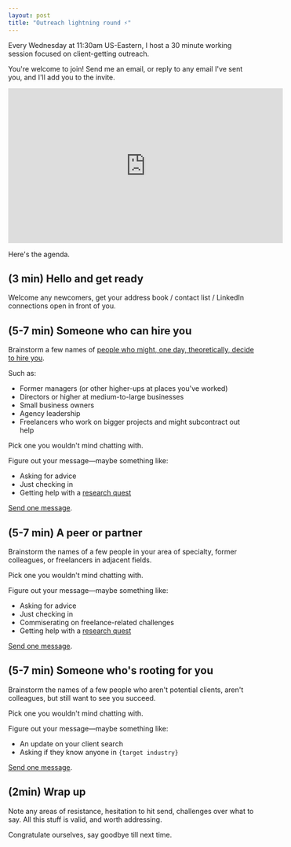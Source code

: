 ```yaml
---
layout: post
title: "Outreach lightning round ⚡"
---
```


Every Wednesday at 11:30am US-Eastern, I host a 30 minute working session focused on client-getting outreach.

You're welcome to join! Send me an email, or reply to any email I've sent you, and I'll add you to the invite.

<iframe width="560" height="315" src="https://www.youtube.com/embed/sfwezAXZmtw?si=6PvpSY7DXUtMRdEA" title="YouTube video player" frameborder="0" allow="accelerometer; autoplay; clipboard-write; encrypted-media; gyroscope; picture-in-picture; web-share" referrerpolicy="strict-origin-when-cross-origin" allowfullscreen></iframe>

Here's the agenda.

## (3 min) Hello and get ready

Welcome any newcomers, get your address book / contact list / LinkedIn connections open in front of you.

## (5-7 min) Someone who can hire you

Brainstorm a few names of [people who might, one day, theoretically, decide to hire you](https://yourfirstthreeclients.com/people-who-hire-freelancers/).

Such as:

- Former managers (or other higher-ups at places you've worked)
- Directors or higher at medium-to-large businesses
- Small business owners
- Agency leadership
- Freelancers who work on bigger projects and might subcontract out help

Pick one you wouldn't mind chatting with.

Figure out your message—maybe something like:

- Asking for advice
- Just checking in
- Getting help with a [research quest](https://garden.briandavidhall.com/quests-are-better-than-pitches)

[Send one message](https://yourfirstthreeclients.com/thoughtful-messages/).

## (5-7 min) A peer or partner

Brainstorm the names of a few people in your area of specialty, former colleagues, or freelancers in adjacent fields.

Pick one you wouldn't mind chatting with.

Figure out your message—maybe something like:

- Asking for advice
- Just checking in
- Commiserating on freelance-related challenges
- Getting help with a [research quest](https://garden.briandavidhall.com/quests-are-better-than-pitches)

[Send one message](https://yourfirstthreeclients.com/thoughtful-messages/).

## (5-7 min) Someone who's rooting for you

Brainstorm the names of a few people who aren't potential clients, aren't colleagues, but still want to see you succeed.

Pick one you wouldn't mind chatting with.

Figure out your message—maybe something like:

- An update on your client search
- Asking if they know anyone in `{target industry}`

[Send one message](https://yourfirstthreeclients.com/thoughtful-messages/).

## (2min) Wrap up

Note any areas of resistance, hesitation to hit send, challenges over what to say. All this stuff is valid, and worth addressing.

Congratulate ourselves, say goodbye till next time.

